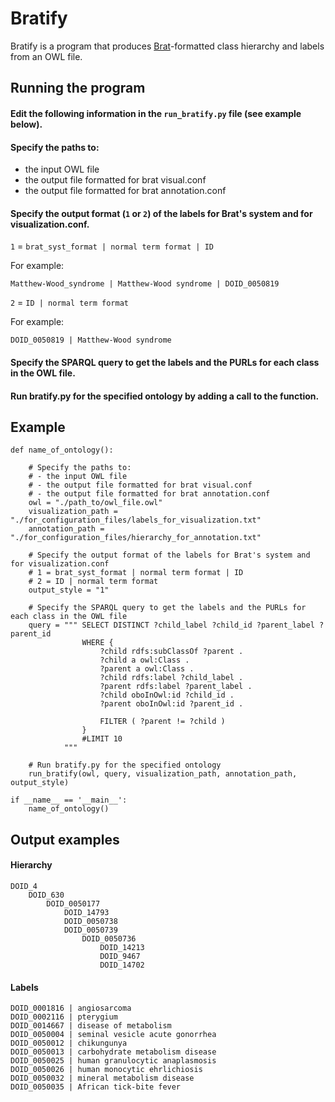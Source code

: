 # Bratify
Bratify is a program that produces [Brat](http://brat.nlplab.org)-formatted class hierarchy and labels from an OWL file.


## Running the program

#### Edit the following information in the `run_bratify.py` file (see example below).

#### Specify the paths to:
   * the input OWL file
   * the output file formatted for brat visual.conf
   * the output file formatted for brat annotation.conf
    
#### Specify the output format (`1` or `2`) of the labels for Brat's system and for visualization.conf.

`1` = `brat_syst_format | normal term format | ID`

For example:

    Matthew-Wood_syndrome | Matthew-Wood syndrome | DOID_0050819

`2` = `ID | normal term format` 

For example:

    DOID_0050819 | Matthew-Wood syndrome

#### Specify the SPARQL query to get the labels and the PURLs for each class in the OWL file.

#### Run bratify.py for the specified ontology by adding a call to the function.

## Example

    def name_of_ontology():
    
        # Specify the paths to:
        # - the input OWL file
        # - the output file formatted for brat visual.conf
        # - the output file formatted for brat annotation.conf
        owl = "./path_to/owl_file.owl"
        visualization_path = "./for_configuration_files/labels_for_visualization.txt"
        annotation_path = "./for_configuration_files/hierarchy_for_annotation.txt"
            
        # Specify the output format of the labels for Brat's system and for visualization.conf
        # 1 = brat_syst_format | normal term format | ID 
        # 2 = ID | normal term format 
        output_style = "1"
    
        # Specify the SPARQL query to get the labels and the PURLs for each class in the OWL file
        query = """ SELECT DISTINCT ?child_label ?child_id ?parent_label ?parent_id
                    WHERE {
                        ?child rdfs:subClassOf ?parent .
                        ?child a owl:Class .
                        ?parent a owl:Class .
                        ?child rdfs:label ?child_label .
                        ?parent rdfs:label ?parent_label .
                        ?child oboInOwl:id ?child_id .
                        ?parent oboInOwl:id ?parent_id .
    
                        FILTER ( ?parent != ?child )
                    }
                    #LIMIT 10
                """
    
        # Run bratify.py for the specified ontology
        run_bratify(owl, query, visualization_path, annotation_path, output_style)
    
    if __name__ == '__main__':
        name_of_ontology()
        
## Output examples
    
#### Hierarchy

    DOID_4
        DOID_630
            DOID_0050177
                DOID_14793
                DOID_0050738
                DOID_0050739
                    DOID_0050736
                        DOID_14213
                        DOID_9467
                        DOID_14702

#### Labels
    
    DOID_0001816 | angiosarcoma
    DOID_0002116 | pterygium
    DOID_0014667 | disease of metabolism
    DOID_0050004 | seminal vesicle acute gonorrhea
    DOID_0050012 | chikungunya
    DOID_0050013 | carbohydrate metabolism disease
    DOID_0050025 | human granulocytic anaplasmosis
    DOID_0050026 | human monocytic ehrlichiosis
    DOID_0050032 | mineral metabolism disease
    DOID_0050035 | African tick-bite fever    
